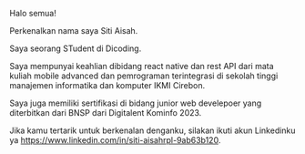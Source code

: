 Halo semua!

Perkenalkan nama saya Siti Aisah.

Saya seorang STudent di Dicoding.

Saya mempunyai keahlian dibidang react native dan rest API dari mata kuliah mobile advanced dan pemrograman terintegrasi di sekolah tinggi manajemen informatika dan komputer IKMI Cirebon.

Saya juga memiliki sertifikasi di bidang junior web develepoer yang diterbitkan dari BNSP dari Digitalent Kominfo 2023.

Jika kamu tertarik untuk berkenalan denganku, silakan ikuti akun Linkedinku ya https://www.linkedin.com/in/siti-aisahrpl-9ab63b120.

